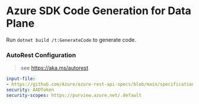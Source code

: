 # Azure SDK Code Generation for Data Plane

Run `dotnet build /t:GenerateCode` to generate code.

### AutoRest Configuration
> see https://aka.ms/autorest

``` yaml
input-file:
- https://github.com/Azure/azure-rest-api-specs/blob/main/specification/purview/data-plane/Azure.Analytics.Purview.Workflow/preview/2022-05-01-preview/purviewWorkflow.json
security: AADToken
security-scopes: https://purview.azure.net/.default

```
